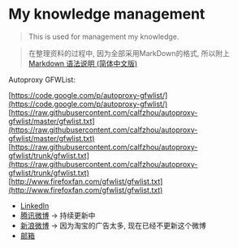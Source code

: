 My knowledge management
========

> This is used for management my knowledge.

> 在整理资料的过程中, 因为全部采用MarkDown的格式, 所以附上[Markdown 语法说明 (简体中文版)](http://wowubuntu.com/markdown/)

Autoproxy GFWList:

[https://code.google.com/p/autoproxy-gfwlist/](https://code.google.com/p/autoproxy-gfwlist/)  
[https://raw.githubusercontent.com/calfzhou/autoproxy-gfwlist/master/gfwlist.txt](https://raw.githubusercontent.com/calfzhou/autoproxy-gfwlist/master/gfwlist.txt)  
[https://raw.githubusercontent.com/calfzhou/autoproxy-gfwlist/trunk/gfwlist.txt](https://raw.githubusercontent.com/calfzhou/autoproxy-gfwlist/trunk/gfwlist.txt)  
[http://www.firefoxfan.com/gfwlist/gfwlist.txt](http://www.firefoxfan.com/gfwlist/gfwlist.txt)  

- [LinkedIn](http://cn.linkedin.com/pub/%E9%A3%9E-%E6%AF%9B/14/179/973/)
- [腾讯微博](http://t.qq.com/maosea0125) -> 持续更新中
- [新浪微博](http://weibo.com/maosea) -> 因为淘宝的广告太多, 现在已经不更新这个微博
- [邮箱](mailto:maosea0125@163.com)